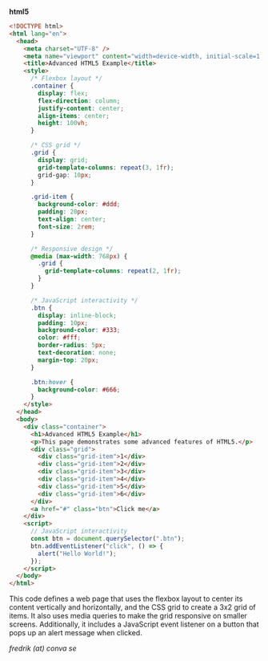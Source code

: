 __html5__
```html
<!DOCTYPE html>
<html lang="en">
  <head>
    <meta charset="UTF-8" />
    <meta name="viewport" content="width=device-width, initial-scale=1.0" />
    <title>Advanced HTML5 Example</title>
    <style>
      /* Flexbox layout */
      .container {
        display: flex;
        flex-direction: column;
        justify-content: center;
        align-items: center;
        height: 100vh;
      }

      /* CSS grid */
      .grid {
        display: grid;
        grid-template-columns: repeat(3, 1fr);
        grid-gap: 10px;
      }

      .grid-item {
        background-color: #ddd;
        padding: 20px;
        text-align: center;
        font-size: 2rem;
      }

      /* Responsive design */
      @media (max-width: 768px) {
        .grid {
          grid-template-columns: repeat(2, 1fr);
        }
      }

      /* JavaScript interactivity */
      .btn {
        display: inline-block;
        padding: 10px;
        background-color: #333;
        color: #fff;
        border-radius: 5px;
        text-decoration: none;
        margin-top: 20px;
      }

      .btn:hover {
        background-color: #666;
      }
    </style>
  </head>
  <body>
    <div class="container">
      <h1>Advanced HTML5 Example</h1>
      <p>This page demonstrates some advanced features of HTML5.</p>
      <div class="grid">
        <div class="grid-item">1</div>
        <div class="grid-item">2</div>
        <div class="grid-item">3</div>
        <div class="grid-item">4</div>
        <div class="grid-item">5</div>
        <div class="grid-item">6</div>
      </div>
      <a href="#" class="btn">Click me</a>
    </div>
    <script>
      // JavaScript interactivity
      const btn = document.querySelector(".btn");
      btn.addEventListener("click", () => {
        alert("Hello World!");
      });
    </script>
  </body>
</html>

```
This code defines a web page that uses the flexbox layout to center its content vertically and horizontally, and the CSS grid to create a 3x2 grid of items. It also uses media queries to make the grid responsive on smaller screens. Additionally, it includes a JavaScript event listener on a button that pops up an alert message when clicked.

_fredrik (at) conva se_

